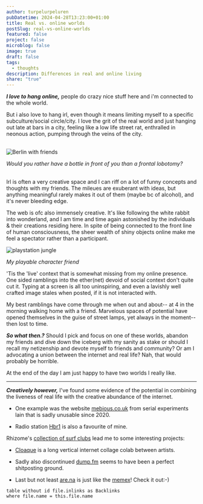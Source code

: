 ```yaml
---
author: turpelurpeluren
pubDatetime: 2024-04-28T13:23:00+01:00
title: Real vs. online worlds
postSlug: real-vs-online-worlds
featured: false
project: false
microblog: false
image: true
draft: false
tags:
  - thoughts
description: Differences in real and online living
share: "true"
---
```

***I love to hang online,*** people do crazy nice stuff here and i'm connected to the whole world. 

But i also love to hang irl, even though it means limiting myself to a specific subculture/social circle/city. I love the grit of the real world and just hanging out late at bars in a city, feeling like a low life street rat, enthralled in neonous action, pumping through the veins of the city.
<br><br>

![Berlin with friends](@assets/images/bar-web-noborder.png)
<figcaption><i>Would you rather have a bottle in front of you than a frontal lobotomy?</i> </figcaption>
<br>

Irl is often a very creative space and I can riff on a lot of funny concepts and thoughts with my friends. The mileues are exuberant with ideas, but anything meaningful rarely makes it out of them (maybe bc of alcohol), and it's never bleeding edge.

The web is ofc also immensely creative. It's like following the white rabbit into wonderland, and I am time and time again astonished by the individuals & their creations residing here. In spite of being connected to the front line of human consciousness, the sheer wealth of shiny objects online make me feel a spectator rather than a participant.

![playstation jungle](@assets/images/sven-ps-attachment.png)
<figcaption><i>My playable character friend</i> </figcaption>

'Tis the 'live' context that is somewhat missing from my online presence. One sided ramblings into the ether(net) devoid of social context don't quite cut it. Typing at a screen is all too uninspiring, and even a lavishly well crafted image stales when posted, if it is not interacted with.

My best ramblings have come through me when out and about-- at 4 in the morning walking home with a friend. Marvelous spaces of potential have opened themselves in the guise of street lamps, yet always in the moment-- then lost to time.

***So what then.?*** Should I pick and focus on one of these worlds, abandon my friends and dive down the iceberg with my sanity as stake or should I recall my netizenship and devote myself to friends and community? Or am I advocating a union between the internet and real life? Nah, that would probably be horrible.

At the end of the day I am just happy to have two worlds I really like.

---

***Creatively however,*** I've found some evidence of the potential in combining the liveness of real life with the creative abundance of the internet. 

- One example was the website [mebious.co.uk](https://lain.wiki/wiki/Mebious.co.uk) from serial experiments lain that is sadly unusable since 2020. 

- Radio station [Hbr1](http://www.hbr1.com/) is also a favourite of mine. 

Rhizome's [collection of surf clubs](https://sites.rhizome.org/surfclubs/) lead me to some interesting projects: 

- [Cloaque](https://www.cloaque.org/) is a long vertical internet collage colab between artists. 

- Sadly also discontinued [dump.fm](https://hyperallergic.com/356346/in-memory-of-dump-fm-an-endlessly-collaborative-image-poem/) seems to have been a perfect shitposting ground. 

- Last but not least [are.na](https://www.are.na/) is just like the [memex](https://worrydream.com/refs/Bush_1945_-_As_We_May_Think_(Life_Magazine).pdf)! Check it out:-)

```dataview
table without id file.inlinks as Backlinks
where file.name = this.file.name
```